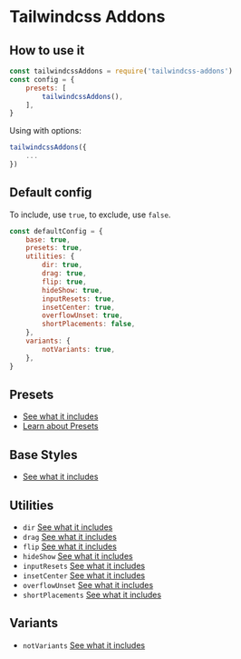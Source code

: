 # Tailwindcss Addons

## How to use it

```js
const tailwindcssAddons = require('tailwindcss-addons')
const config = {
	presets: [
		tailwindcssAddons(),
	],
}
```

Using with options:

```js
tailwindcssAddons({
	...
})
```

## Default config

To include, use `true`, to exclude, use `false`.

```js
const defaultConfig = {
	base: true,
	presets: true,
	utilities: {
		dir: true,
		drag: true,
		flip: true,
		hideShow: true,
		inputResets: true,
		insetCenter: true,
		overflowUnset: true,
		shortPlacements: false,
	},
	variants: {
		notVariants: true,
	},
}
```

## Presets

- [See what it includes](./src/presets/index.cjs)
- [Learn about Presets](https://tailwindcss.com/docs/presets)

## Base Styles

- [See what it includes](./src/base/index.cjs)

## Utilities

- `dir` [See what it includes](./src/utilities/dir.cjs)
- `drag` [See what it includes](./src/utilities/drag.cjs)
- `flip` [See what it includes](./src/utilities/flip.cjs)
- `hideShow` [See what it includes](./src/utilities/hideShow.cjs)
- `inputResets` [See what it includes](./src/utilities/inputResets.cjs)
- `insetCenter` [See what it includes](./src/utilities/insetCenter.cjs)
- `overflowUnset` [See what it includes](./src/utilities/overflowUnset.cjs)
- `shortPlacements` [See what it includes](./src/utilities/shortPlacements.cjs)

## Variants

- `notVariants` [See what it includes](./src/variants/notVariants.cjs)
